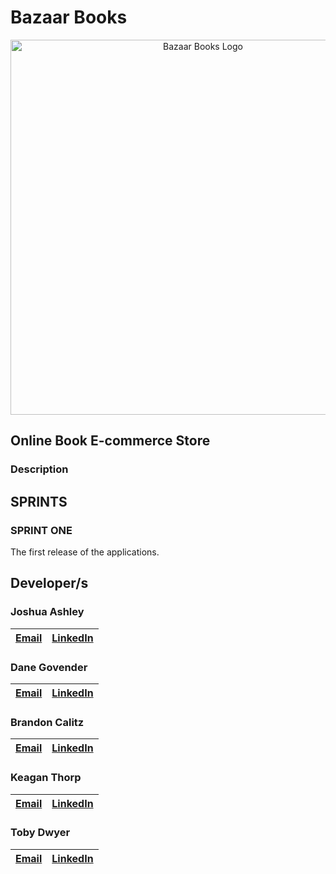 # Bazaar Books
<p align = "center">
</p>

<p align="center">
  <img width="600" height="auto" src="https://github.com/PROG7311-VCDN-2024/bazaar-books/blob/master/Files/BazaarBooksLogo.jpg" alt="Bazaar Books Logo">
</p>


## Online Book E-commerce Store
### Description

## SPRINTS
### SPRINT ONE
The first release of the applications.

## Developer/s

### Joshua Ashley
| [Email](mailto:st10060590@vcconnect.edu.za)        |[LinkedIn](https://www.linkedin.com/in/joshua-ashley-857001227/)         |
| ---------------------------------------------------|------------------------------------------------------------------------:|

### Dane Govender
| [Email](mailto:st10176744@vcconnect.edu.za)        |[LinkedIn](https://www.linkedin.com/in/govenderdane/)                  |
| ---------------------------------------------------|------------------------------------------------------------------------:|

### Brandon Calitz
| [Email](mailto:st10039352@vcconnect.edu.za)        |[LinkedIn]()         |
| ---------------------------------------------------|------------------------------------------------------------------------:|

### Keagan Thorp
| [Email](mailto:st10038569@vcconnect.edu.za)        |[LinkedIn]()         |
| ---------------------------------------------------|------------------------------------------------------------------------:|

### Toby Dwyer
| [Email](mailto:st10019602@vcconnect.edu.za)        |[LinkedIn]()         |
| ---------------------------------------------------|------------------------------------------------------------------------:|
